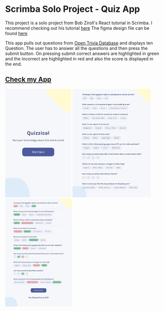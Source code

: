 # Scrimba Solo Project - Quiz App

This project is a solo project from Bob Ziroll's React tutorial in Scrimba.
I recommend checking out his tutorial [here](https://scrimba.com/learn/learnreact)
The figma design file can be found [here](https://www.figma.com/file/E9S5iPcm10f0RIHK8mCqKL/Quizzical-App?node-id=0%3A1)

This app pulls out questions from [Open Trivia Database](https://opentdb.com/api_config.php) and displays ten Question. The user has to answer all the questions and then press the submit button.
On pressing submit correct answers are highlighted in green and the incorrect are highlighted in red and also the score is displayed in the end.


## [Check my App](https://jovial-bombolone-04198f.netlify.app/)

<p float = "left">
    <img src="./Images/jovial-bombolone-04198f.netlify.app_.png" width="`350" height="350"/>
    <img src="./Images/jovial-bombolone-04198f.netlify.app_%20(1).png" width="`350" height="350"/>
    <img src="./Images/jovial-bombolone-04198f.netlify.app_%20(2).png" width="`350" height="350"/>
</p>